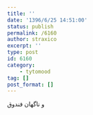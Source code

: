 ```yaml
---
title: ''
date: '1396/6/25 14:51:00'
status: publish
permalink: /6160
author: straxico
excerpt: ''
type: post
id: 6160
category:
    - tytomood
tag: []
post_format: []
---
```

و ناگهان فندوق